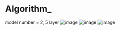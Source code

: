 # Algorithm_
model number = 2, 5 layer
![image](https://user-images.githubusercontent.com/33649914/121194285-9339d080-c8a9-11eb-98f5-5ee1fd5f6e0d.png)
![image](https://user-images.githubusercontent.com/33649914/121194423-b06e9f00-c8a9-11eb-992d-86a45db55416.png)
![image](https://user-images.githubusercontent.com/33649914/121194743-faf01b80-c8a9-11eb-8b10-868655561dba.png)

